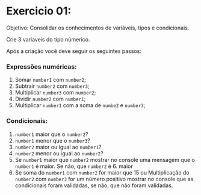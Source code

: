 # Exercicio 01:

Objetivo: Consolidar os conhecimentos de variáveis, tipos e condicionais.

Crie 3 variaveis do tipo númerico.

Após a criação você deve seguir os seguintes passos:

### Expressões numéricas:

1. Somar `number1` com `number2`;
2. Subtrair `number2` com `number3`;
3. Multiplicar `number3` com `number2`;
4. Dividir `number2` com `number1`;
5. Multiplicar `number1` com a soma de `numbe2` e `number3`;

### Condicionais:

1. `number1` maior que o `number2`?
2. `number1` menor que o `number3`?
3. `number2` maior ou igual ao `number1`?
4. `number2` menor ou igual ao `number2`?
5. Se `number1` maior que `number2` mostrar no console uma mensagem que o `number1` é maior. Se não, que `number2` é 6. maior
6. Se soma do `number1` com `number2` for maior que 15 ou Multiplicação do `number2` com `number3` for um número positivo mostrar no console que as condicionais foram validadas, se não, que não foram validadas.
